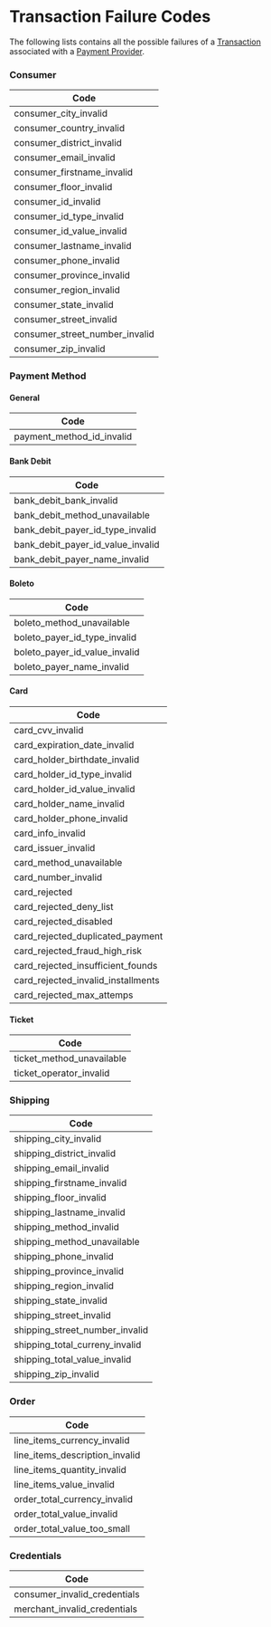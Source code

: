Transaction Failure Codes
================

The following lists contains all the possible failures of a [Transaction](https://github.com/TiendaNube/api-docs/blob/payments-api-docs/resources/transaction.md) associated with a [Payment Provider](https://github.com/TiendaNube/api-docs/blob/payments-api-docs/resources/payment_provider.md).

### Consumer

| Code                           |
| ------------------------------ |
| consumer_city_invalid          |
| consumer_country_invalid       |
| consumer_district_invalid      |
| consumer_email_invalid         |
| consumer_firstname_invalid     |
| consumer_floor_invalid         |
| consumer_id_invalid            |
| consumer_id_type_invalid       |
| consumer_id_value_invalid      |
| consumer_lastname_invalid      |
| consumer_phone_invalid         |
| consumer_province_invalid      |
| consumer_region_invalid        |
| consumer_state_invalid         |
| consumer_street_invalid        |
| consumer_street_number_invalid |
| consumer_zip_invalid           |

### Payment Method

#### General

| Code                      |
| ------------------------- |
| payment_method_id_invalid |

#### Bank Debit

| Code                              |
| --------------------------------- |
| bank_debit_bank_invalid           |
| bank_debit_method_unavailable     |
| bank_debit_payer_id_type_invalid  |
| bank_debit_payer_id_value_invalid |
| bank_debit_payer_name_invalid     |

#### Boleto

| Code                          |
| ----------------------------- |
| boleto_method_unavailable     |
| boleto_payer_id_type_invalid  |
| boleto_payer_id_value_invalid |
| boleto_payer_name_invalid     |

#### Card

| Code                               |
| ---------------------------------- |
| card_cvv_invalid                   |
| card_expiration_date_invalid       |
| card_holder_birthdate_invalid      |
| card_holder_id_type_invalid        |
| card_holder_id_value_invalid       |
| card_holder_name_invalid           |
| card_holder_phone_invalid          |
| card_info_invalid                  |
| card_issuer_invalid                |
| card_method_unavailable            |
| card_number_invalid                |
| card_rejected                      |
| card_rejected_deny_list            |
| card_rejected_disabled             |
| card_rejected_duplicated_payment   |
| card_rejected_fraud_high_risk      |
| card_rejected_insufficient_founds  |
| card_rejected_invalid_installments |
| card_rejected_max_attemps          |

#### Ticket

| Code                      |
| ------------------------- |
| ticket_method_unavailable |
| ticket_operator_invalid   |

### Shipping

| Code                           |
| ------------------------------ |
| shipping_city_invalid          |
| shipping_district_invalid      |
| shipping_email_invalid         |
| shipping_firstname_invalid     |
| shipping_floor_invalid         |
| shipping_lastname_invalid      |
| shipping_method_invalid        |
| shipping_method_unavailable    |
| shipping_phone_invalid         |
| shipping_province_invalid      |
| shipping_region_invalid        |
| shipping_state_invalid         |
| shipping_street_invalid        |
| shipping_street_number_invalid |
| shipping_total_curreny_invalid |
| shipping_total_value_invalid   |
| shipping_zip_invalid           |

### Order

| Code                           |
| ------------------------------ |
| line_items_currency_invalid    |
| line_items_description_invalid |
| line_items_quantity_invalid    |
| line_items_value_invalid       |
| order_total_currency_invalid   |
| order_total_value_invalid      |
| order_total_value_too_small    |

### Credentials

| Code                         |
| ---------------------------- |
| consumer_invalid_credentials |
| merchant_invalid_credentials |
